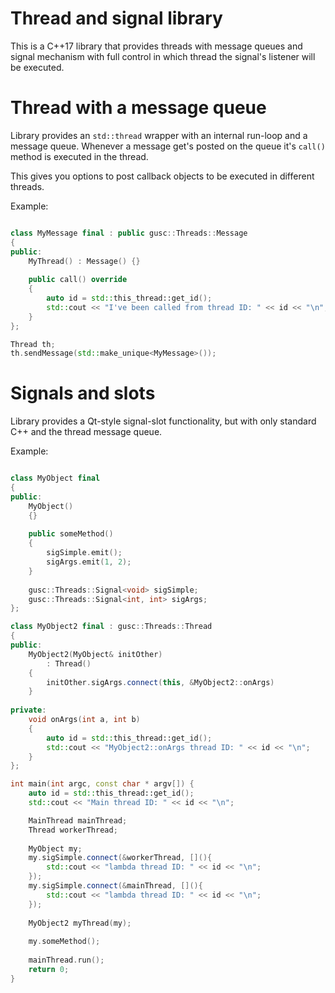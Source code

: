 #  Thread and signal library

This is a C++17 library that provides threads with message queues and signal mechanism with full control in which thread the signal's listener will be executed.

# Thread with a message queue

Library provides an `std::thread` wrapper with an internal run-loop and a message queue. Whenever a message get's posted on the queue it's `call()` method is executed in the thread.

This gives you options to post callback objects to be executed in different threads.

Example:

```c++

class MyMessage final : public gusc::Threads::Message
{
public:
    MyThread() : Message() {}
    
    public call() override
    {
        auto id = std::this_thread::get_id();
        std::cout << "I've been called from thread ID: " << id << "\n";
    }
};

Thread th;
th.sendMessage(std::make_unique<MyMessage>());

```

# Signals and slots

Library provides a Qt-style signal-slot functionality, but with only standard C++ and the thread message queue.

Example:

```c++

class MyObject final
{
public:
    MyObject()
    {}
    
    public someMethod()
    {
        sigSimple.emit();
        sigArgs.emit(1, 2);
    }
    
    gusc::Threads::Signal<void> sigSimple;
    gusc::Threads::Signal<int, int> sigArgs;
};

class MyObject2 final : gusc::Threads::Thread
{
public:
    MyObject2(MyObject& initOther)
        : Thread()
    {
        initOther.sigArgs.connect(this, &MyObject2::onArgs)
    }
    
private:
    void onArgs(int a, int b)
    {
        auto id = std::this_thread::get_id();
        std::cout << "MyObject2::onArgs thread ID: " << id << "\n";
    }    
};

int main(int argc, const char * argv[]) {
    auto id = std::this_thread::get_id();
    std::cout << "Main thread ID: " << id << "\n";

    MainThread mainThread;
    Thread workerThread;
    
    MyObject my;
    my.sigSimple.connect(&workerThread, [](){
        std::cout << "lambda thread ID: " << id << "\n";
    });
    my.sigSimple.connect(&mainThread, [](){
        std::cout << "lambda thread ID: " << id << "\n";
    });
    
    MyObject2 myThread(my);
    
    my.someMethod();
    
    mainThread.run();
    return 0;
}

```
